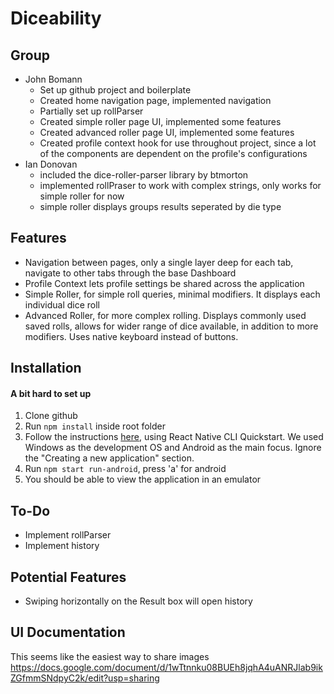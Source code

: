 # Diceability

## Group

- John Bomann
  - Set up github project and boilerplate
  - Created home navigation page, implemented navigation
  - Partially set up rollParser
  - Created simple roller page UI, implemented some features
  - Created advanced roller page UI, implemented some features
  - Created profile context hook for use throughout project, since a lot of the components are dependent on the profile's configurations
- Ian Donovan
  - included the dice-roller-parser library by btmorton
  - implemented rollPraser to work with complex strings, only works for simple roller for now
  - simple roller displays groups results seperated by die type

## Features

- Navigation between pages, only a single layer deep for each tab, navigate to other tabs through the base Dashboard
- Profile Context lets profile settings be shared across the application
- Simple Roller, for simple roll queries, minimal modifiers. It displays each individual dice roll
- Advanced Roller, for more complex rolling. Displays commonly used saved rolls, allows for wider range of dice available, in addition to more modifiers. Uses native keyboard instead of buttons.

## Installation

#### A bit hard to set up

1. Clone github
2. Run `npm install` inside root folder
3. Follow the instructions [here](https://reactnative.dev/docs/environment-setup), using React Native CLI Quickstart. We used Windows as the development OS and Android as the main focus. Ignore the "Creating a new application" section.
4. Run `npm start run-android`, press 'a' for android
5. You should be able to view the application in an emulator

## To-Do

- Implement rollParser
- Implement history

## Potential Features

- Swiping horizontally on the Result box will open history

## UI Documentation

This seems like the easiest way to share images
https://docs.google.com/document/d/1wTtnnku08BUEh8jqhA4uANRJlab9ikZGfmmSNdpyC2k/edit?usp=sharing
